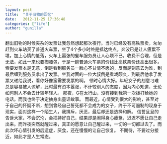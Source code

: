 ```yaml
---
layout: post
title:  "关于旧物的回忆"
date:   2012-11-25 17:36:48
categories: ["life"]
author: "gunilla"
---
```



翻出旧物的时候夹杂的发票让我忽然想起那次夜行。当时已经没有高铁票卖，匆匆赶到火车站买了普通火车票，坐了4个多小时终是抵达终点。奔波已是让人疲累不堪，加上心情的低落，火车上嚣张的餐车服务员让人心烦不已。收费不合理，但是无法，如此一来也要掏腰包，于是一趟普通火车票的价钱比高铁票价还高出很多。索要发票本是无意，倒是看到服务员一脸心不甘情不愿的，反而是刻意去为难，到最后缠到服务员拿出了发票。坐我对面的一位大叔倒是看戏颇久，到最后他拿了发票又递给我说，看你好像蛮需要发票的啊。
顿时心情大好。年轻女子的刻意刁难总是容易被人谅解，此时最有资本嚣张，不计较别人的态度，因为内心知道，无论如何别人不会去计较年轻人。
那夜，G在太行山，没有接到我第一次拨打给她的电话。而我也终于决定抽身出童话故事。
而最近，心情受到很大的影响，甚至对于自己的怀疑不断，想到曾经自己誓死都不会成为的女子，终于不可遏制的现身于现实，面对这样一个陌生人，我排斥，厌恶，最后却还是选择和解。
信誓旦旦的告诉大家，不会沉沦，会把持好自己，结果却是闹得身心疲惫，迟迟不愿让自己走出来。而昨夜突然就醒过来，真正的愿意让自己醒过来，一切的一切都过去了。而此次坏心情引发的后遗症，厌食，还在慢慢的让自己恢复。
    不期待，不要过分接近，如此才是人生常态。
